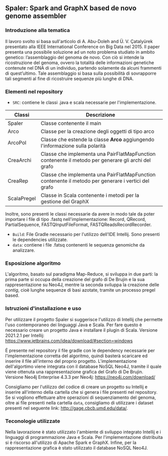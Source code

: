 ## Spaler: Spark and GraphX based de novo genome assembler

### Introduzione alla tematica
Il lavoro svolto si basa sull'articolo di A. Abu-Doleh and Ü. V. Çatalyürek presentato alla IEEE International Conference on Big Data nel 2015. 
Il paper presenta una possibile soluzione ad un noto problema studiato in ambito genetico: l’assemblaggio del genoma de novo. Con ciò si intende la ricostruzione del genoma, ovvero la totalità delle informazioni genetiche contenute nel DNA di un individuo, partendo solamente da alcuni frammenti di quest’ultimo. Tale assemblaggio si basa sulla possibilità di sovrapporre tali segmenti al fine di ricostruire sequenze più lunghe di DNA.

### Elementi nel repository

* `SRC`: contiene le classi .java e scala necessarie per l'implementazione.

Classi| Descrizione
---- | ----
Spaler|Classe contenente il main
Arco|Classe per la creazione degli oggetti di tipo arco
ArcoPol|Classe che estende la classe **Arco** aggiungendo l'informazione sulla polarità
CreaArchi|Classe che implementa una PairFlatMapFunction contenente il metodo per generare gli archi del grafo
CreaRep|Classe che implementa una PairFlatMapFunction contenente il metodo per generare i vertici del grafo
ScalaPregel| Classe in Scala contenente i metodi per la gestione del GraphX

Inoltre, sono presenti le classi necessarie da avere in modo tale da poter importare i file di tipo .fastq nell'implementazione: Record, QRecord, PartialSequence, FASTQInputFileFormat, FASTQReadsRecordRecorder.

* `Build`: File Gradle necessario per l'utilizzo dell'IDE Intellij. Sono presenti le dependencies utilizzate.
* `data`: contiene i file .fatsq contenenti le sequenza genomiche da analizzare.


### Esposizione algoritmo
L'algoritmo, basato sul paradigma Map-Reduce, si sviluppa in due parti: la prima parte si occupa della creazione del grafo di De Brujin e la sua rappresentazione su Neo4J, mentre la seconda sviluppa la creazione delle *contig*, cioè lunghe sequenze di basi azotate, tramite un processo pregel based.



### Istruzioni d'installazione e uso
Per utilizzare il progetto Spaler si suggerisce l'utilizzo di Intellij che permette l'uso contemporaneo dei linguaggi Java e Scala. Per fare questo è necessario creare un progetto Java e installare il plugin di Scala.
Versione 2021.2.1 per Intellij: https://www.jetbrains.com/idea/download/#section=windows

É presente nel repository il file gradle con le dependency necessarie per l'implementazione corretta del algoritmo, quindi basterà scaricare ed inserire il file all'interno del proprio progetto.
L'implementazione dell'algortimo viene integrata con il database NoSQL Neo4J, tramite il quale viene ottenuta una rappresentazione grafica del Grafo di De Brujin.  
Versione Neo4j Enterprise 4.3.3 per Neo4j: https://neo4j.com/download/

Consigliamo per l'utilizzo del codice di creare un progetto su Intellij e inserire all'interno della cartella che si genera i file presenti nel repository.
Se si vogliono effettuare altre operazioni di sequenziamento del genoma, oltre ai file presenti nella cartella `data`, consigliamo di utilizzare i dataset presenti nel seguente link: http://gage.cbcb.umd.edu/data/. 


### Teconologie utilizzate
Nella lavorazione è stato utilizzato l'ambiente di sviluppo integrato Intellij e i linguaggi di programmazione Java e Scala. 
Per l'implementazione distribuita si è riscorso all'utilizzo di Apache Spark e GraphX.
Infine, per la rappresentazione grafica è stato utilizzato il database NoSQL Neo4J.


